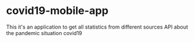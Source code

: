 # covid19-mobile-app
This it's an application to get all statistics from different sources API about the pandemic situation covid19
